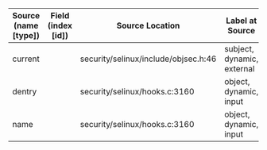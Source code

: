 | Source (name [type]) | Field (index [id]) | Source Location                       | Label at Source             |
|----------------------|--------------------|---------------------------------------|-----------------------------|
| current              |                    | security/selinux/include/objsec.h:46  | subject, dynamic, external  |
| dentry               |                    | security/selinux/hooks.c:3160         | object, dynamic, input      |
| name                 |                    | security/selinux/hooks.c:3160         | object, dynamic, input      |


